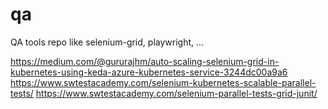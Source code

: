 # qa
QA tools repo like selenium-grid, playwright, ...

https://medium.com/@gururajhm/auto-scaling-selenium-grid-in-kubernetes-using-keda-azure-kubernetes-service-3244dc00a9a6
https://www.swtestacademy.com/selenium-kubernetes-scalable-parallel-tests/
https://www.swtestacademy.com/selenium-parallel-tests-grid-junit/
